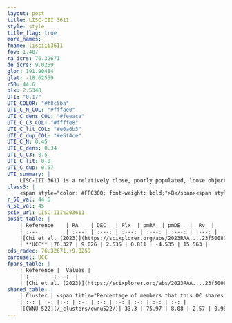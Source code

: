 ```yaml
---
layout: post
title: LISC-III 3611
style: style
title_flag: true
more_names: 
fname: lisciii3611
fov: 1.487
ra_icrs: 76.32671
de_icrs: 9.0259
glon: 191.90484
glat: -18.62559
r50: 44.6
plx: 2.5348
UTI: "0.17"
UTI_COLOR: "#f8c5ba"
UTI_C_N_COL: "#fffae0"
UTI_C_dens_COL: "#feeace"
UTI_C_C3_COL: "#ffffe8"
UTI_C_lit_COL: "#e0a6b3"
UTI_C_dup_COL: "#e5f4ce"
UTI_C_N: 0.45
UTI_C_dens: 0.34
UTI_C_C3: 0.5
UTI_C_lit: 0.0
UTI_C_dup: 0.67
UTI_summary: |
    LISC-III 3611 is a relatively close, poorly populated, loose object of intermediate C3 quality. It was recently reported in the literature.<br><br>This is likely a unique object, which shares a moderate percentage of members with at least one previously reported entry.
class3: |
    <span style="color: #FFC300; font-weight: bold;">B</span><span style="color: #FFC300; font-weight: bold;">B</span>
r_50_val: 44.6
N_50_val: 45
scix_url: LISC-III%203611
posit_table: |
    | Reference    | RA    | DEC   | Plx  | pmRA  | pmDE   |  Rv  |
    | :---         | :---: | :---: | :---: | :---: | :---: | :---: |
    |[Chi et al. (2023)](https://scixplorer.org/abs/2023RAA....23f5008C) | 76.182 | 8.973 | 2.54 | 0.891 | -4.546 | -- |
    | **UCC** |76.327 | 9.026 | 2.535 | 0.811 | -4.535 | 15.563 | 
cds_radec: 76.32671,+9.0259
carousel: UCC
fpars_table: |
    | Reference |  Values |
    | :---  |  :---:  |
    | [Chi et al. (2023)](https://scixplorer.org/abs/2023RAA....23f5008C) | `E(V-I)=0.6, m-M=9.0, Z=0.008, fbin=0.55` |
shared_table: |
    | Cluster | <span title="Percentage of members that this OC shares with the ones listed">%</span>   | RA   | DEC   | Plx   | pmRA  | pmDE  | Rv | UTI |
    | :-: | :-: |:-: | :-: | :-: | :-: | :-: | :-: | :-: |
    |[CWNU 522](/_clusters/cwnu522/)| 33.3 | 75.97 | 8.08 | 2.57 | 0.98 | -4.46 | 17.92 |0.43 |
---
```

